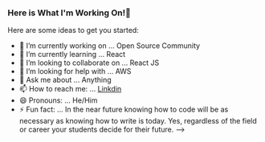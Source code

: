 ### Here is What I'm Working On!👋



Here are some ideas to get you started:

- 🔭 I’m currently working on ... Open Source Community
- 🌱 I’m currently learning ... React 
- 👯 I’m looking to collaborate on ... React JS
- 🤔 I’m looking for help with ... AWS
- 💬 Ask me about ... Anything
- 📫 How to reach me: ... [Linkdin](https://linkedin.com/in/yash-sanghavi-a15460139)
- 😄 Pronouns: ... He/Him
- ⚡ Fun fact: ... In the near future knowing how to code will be as necessary as knowing how to write is today. Yes, regardless of the field or career your students decide for their future.
-->
